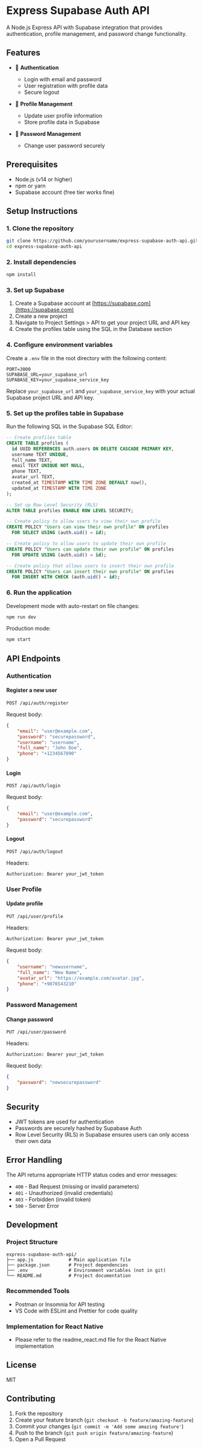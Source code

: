 # Express Supabase Auth API

A Node.js Express API with Supabase integration that provides authentication, profile management, and password change functionality.

## Features

- 🔐 **Authentication**

  - Login with email and password
  - User registration with profile data
  - Secure logout

- 👤 **Profile Management**

  - Update user profile information
  - Store profile data in Supabase

- 🔑 **Password Management**
  - Change user password securely

## Prerequisites

- Node.js (v14 or higher)
- npm or yarn
- Supabase account (free tier works fine)

## Setup Instructions

### 1. Clone the repository

```bash
git clone https://github.com/yourusername/express-supabase-auth-api.git
cd express-supabase-auth-api
```

### 2. Install dependencies

```bash
npm install
```

### 3. Set up Supabase

1. Create a Supabase account at [https://supabase.com](https://supabase.com)
2. Create a new project
3. Navigate to Project Settings > API to get your project URL and API key
4. Create the profiles table using the SQL in the Database section

### 4. Configure environment variables

Create a `.env` file in the root directory with the following content:

```
PORT=3000
SUPABASE_URL=your_supabase_url
SUPABASE_KEY=your_supabase_service_key
```

Replace `your_supabase_url` and `your_supabase_service_key` with your actual Supabase project URL and API key.

### 5. Set up the profiles table in Supabase

Run the following SQL in the Supabase SQL Editor:

```sql
-- Create profiles table
CREATE TABLE profiles (
  id UUID REFERENCES auth.users ON DELETE CASCADE PRIMARY KEY,
  username TEXT UNIQUE,
  full_name TEXT,
  email TEXT UNIQUE NOT NULL,
  phone TEXT,
  avatar_url TEXT,
  created_at TIMESTAMP WITH TIME ZONE DEFAULT now(),
  updated_at TIMESTAMP WITH TIME ZONE
);

-- Set up Row Level Security (RLS)
ALTER TABLE profiles ENABLE ROW LEVEL SECURITY;

-- Create policy to allow users to view their own profile
CREATE POLICY "Users can view their own profile" ON profiles
  FOR SELECT USING (auth.uid() = id);

-- Create policy to allow users to update their own profile
CREATE POLICY "Users can update their own profile" ON profiles
  FOR UPDATE USING (auth.uid() = id);

-- Create policy that allows users to insert their own profile
CREATE POLICY "Users can insert their own profile" ON profiles
  FOR INSERT WITH CHECK (auth.uid() = id);
```

### 6. Run the application

Development mode with auto-restart on file changes:

```bash
npm run dev
```

Production mode:

```bash
npm start
```

## API Endpoints

### Authentication

#### Register a new user

```
POST /api/auth/register
```

Request body:

```json
{
	"email": "user@example.com",
	"password": "securepassword",
	"username": "username",
	"full_name": "John Doe",
	"phone": "+1234567890"
}
```

#### Login

```
POST /api/auth/login
```

Request body:

```json
{
	"email": "user@example.com",
	"password": "securepassword"
}
```

#### Logout

```
POST /api/auth/logout
```

Headers:

```
Authorization: Bearer your_jwt_token
```

### User Profile

#### Update profile

```
PUT /api/user/profile
```

Headers:

```
Authorization: Bearer your_jwt_token
```

Request body:

```json
{
	"username": "newusername",
	"full_name": "New Name",
	"avatar_url": "https://example.com/avatar.jpg",
	"phone": "+9876543210"
}
```

### Password Management

#### Change password

```
PUT /api/user/password
```

Headers:

```
Authorization: Bearer your_jwt_token
```

Request body:

```json
{
	"password": "newsecurepassword"
}
```

## Security

- JWT tokens are used for authentication
- Passwords are securely hashed by Supabase Auth
- Row Level Security (RLS) in Supabase ensures users can only access their own data

## Error Handling

The API returns appropriate HTTP status codes and error messages:

- `400` - Bad Request (missing or invalid parameters)
- `401` - Unauthorized (invalid credentials)
- `403` - Forbidden (invalid token)
- `500` - Server Error

## Development

### Project Structure

```
express-supabase-auth-api/
├── app.js             # Main application file
├── package.json       # Project dependencies
├── .env               # Environment variables (not in git)
└── README.md          # Project documentation
```

### Recommended Tools

- Postman or Insomnia for API testing
- VS Code with ESLint and Prettier for code quality

### Implementation for React Native

- Please refer to the readme_react.md file for the React Native implementation

## License

MIT

## Contributing

1. Fork the repository
2. Create your feature branch (`git checkout -b feature/amazing-feature`)
3. Commit your changes (`git commit -m 'Add some amazing feature'`)
4. Push to the branch (`git push origin feature/amazing-feature`)
5. Open a Pull Request
